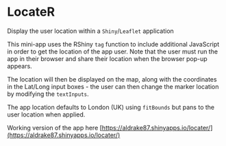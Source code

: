 # LocateR
Display the user location within a `Shiny`/`Leaflet` application

This mini-app uses the RShiny `tag` function to include additional JavaScript in order to get the location of the app user. Note that the user must run the app in their browser and share their location when the browser pop-up appears.

The location will then be displayed on the map, along with the coordinates in the Lat/Long input boxes - the user can then change the marker location by modifying the `textInputs`.

The app location defaults to London (UK) using `fitBounds` but pans to the user location when applied.

Working version of the app here [https://aldrake87.shinyapps.io/locater/](https://aldrake87.shinyapps.io/locater/)

